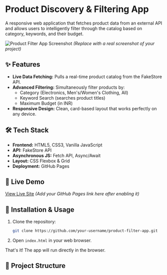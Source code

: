 # Product Discovery & Filtering App

A responsive web application that fetches product data from an external API and allows users to intelligently filter through the catalog based on category, keywords, and their budget.

![Product Filter App Screenshot](https://via.placeholder.com/800x400/4CA1AF/FFFFFF?text=Product+Filter+App)
*(Replace with a real screenshot of your project)*

## ✨ Features

- **Live Data Fetching:** Pulls a real-time product catalog from the FakeStore API.
- **Advanced Filtering:** Simultaneously filter products by:
  - Category (Electronics, Men's/Women's Clothing, All)
  - Keyword Search (searches product titles)
  - Maximum Budget (in INR)
- **Responsive Design:** Clean, card-based layout that works perfectly on any device.

## 🛠️ Tech Stack

- **Frontend:** HTML5, CSS3, Vanilla JavaScript
- **API:** FakeStore API
- **Asynchronous JS:** Fetch API, Async/Await
- **Layout:** CSS Flexbox & Grid
- **Deployment:** GitHub Pages

## 🚀 Live Demo

[View Live Site](https://your-username.github.io/product-filter-app/)
*(Add your GitHub Pages link here after enabling it)*

## 🔧 Installation & Usage

1.  Clone the repository:
    ```bash
    git clone https://github.com/your-username/product-filter-app.git
    ```
2.  Open `index.html` in your web browser.

That's it! The app will run directly in the browser.

## 📁 Project Structure
